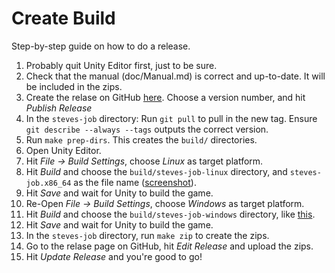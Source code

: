 # Create Build

Step-by-step guide on how to do a release.

1.  Probably quit Unity Editor first, just to be sure.
2.  Check that the manual (doc/Manual.md) is correct and up-to-date. It
    will be included in the zips.
3.  Create the relase on GitHub [here][release].  Choose a version
    number, and hit *Publish Release*
4.  In the `steves-job` directory: Run `git pull` to pull in the new
    tag.  Ensure `git describe --always --tags` outputs the correct
    version.
5.  Run `make prep-dirs`.  This creates the `build/` directories.
6.  Open Unity Editor.
7.  Hit *File -> Build Settings*, choose *Linux* as target platform.
8.  Hit *Build* and choose the `build/steves-job-linux` directory, and
    `steves-job.x86_64` as the file name ([screenshot][lindir]).
9.  Hit *Save* and wait for Unity to build the game.
10. Re-Open *File -> Build Settings*, choose *Windows* as target
    platform.
11.  Hit *Build* and choose the `build/steves-job-windows` directory,
     like [this][windir].
12.  Hit *Save* and wait for Unity to build the game.
13.  In the `steves-job` directory, run `make zip` to create the zips.
14.  Go to the relase page on GitHub, hit *Edit Release* and upload the
     zips.
15.  Hit *Update Release* and you're good to go!

[release]: https://github.com/finnmito/steves-job/releases/new
[lindir]: https://user-images.githubusercontent.com/26824491/124400632-24bf2580-dd24-11eb-98fd-27df1b14ddfa.png
[windir]: https://user-images.githubusercontent.com/26824491/124400806-99df2a80-dd25-11eb-8b08-17ebf1602613.png
